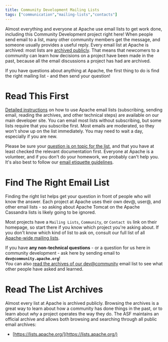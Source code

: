 ```yaml
---
title: Community Development Mailing Lists
tags: ["communication","mailing-lists","contacts"]
---
```


Almost everything and everyone at Apache use email lists to get work done, including this Community Development project right here!  When people 
send email to a list, many other community members get the message, and 
someone usually provides a useful reply.  Every email list at Apache is archived: most lists are 
[archived publicly][1].  That means that newcomers to a community can learn how 
decisions on a project have been made in the past, because all the email discussions 
a project has had are archived.

If you have questions about anything at Apache, the first thing to do is 
find the right mailing list - and then send your question!

# Read This First

[Detailed instructions][2] on how to use Apache email lists (subscribing, sending 
email, reading the archives, and other technical steps) are available on our main developer site.  You can email most 
lists without subscribing, but some lists require that you subscribe first.  Most emails 
are moderated, so they won't show up on the list immediately. You may need to wait 
a day, especially if you are new.

Please be sure your [question is on topic for the list][3], and that you have at 
least checked the relevant documentation first. Everyone at Apache is a volunteer, 
and if you don't do your homework, we probably can't help you.
It's also best to follow our [email etiquette guidelines][4].

# Find The Right Email List

Finding the right list helps get your question in front of people who will know 
the answer.  Each project at Apache uses their own dev@, user@, and 
other email lists - so asking about Apache Tomcat on the Apache Cassandra 
lists is likely going to be ignored.

Most projects have a `Mailing Lists`, `Community`, or `Contact Us` link on their homepage, 
so start there if you know which project you're asking about.  If you don't know which 
kind of list to ask on, consult our full list of all [Apache-wide mailing lists][5].

If you have **any non-technical questions** - or a question for us here in community 
development - ask here by sending email to **`dev@community.apache.org`**!  
You can also [read the archives of our dev@community][6] email list to see what other people have asked and learned.

# Read The List Archives 

Almost every list at Apache is archived publicly. Browsing the archives is a great way to learn about 
how a community has done things in the past, or to learn about *why* a project 
operates the way they do.  The ASF maintains an official archive and allows both 
browsing and searching through all public email archives:

 * [https://lists.apache.org/](https://lists.apache.org/)


  [1]: https://www.apache.org/foundation/public-archives.html
  [2]: https://www.apache.org/dev/#mail
  [3]: https://infra.apache.org/contrib-email-tips
  [4]: /contributors/etiquette
  [5]: https://www.apache.org/foundation/mailinglists.html
  [6]: https://lists.apache.org/list.html?dev@community.apache.org:lte=12M:
  [7]: https://mail-archive.com/search?l=all&q=apache&e=listname
